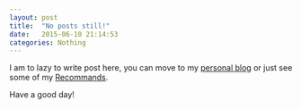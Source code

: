 ```yaml
---
layout: post
title:  "No posts still!"
date:   2015-06-10 21:14:53
categories: Nothing
---
```


I am to lazy to write post here, you can move to my [personal blog](blog.ambling.org) 
or just see some of my [Recommands](ambling.github.io/recommands).

Have a good day!
